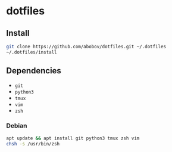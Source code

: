 # dotfiles

## Install

```sh
git clone https://github.com/abobov/dotfiles.git ~/.dotfiles
~/.dotfiles/install
```

## Dependencies

* `git`
* `python3`
* `tmux`
* `vim`
* `zsh`

### Debian

```sh
apt update && apt install git python3 tmux zsh vim
chsh -s /usr/bin/zsh
```
